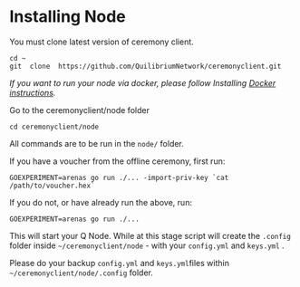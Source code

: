# Installing Node

You must clone latest version of ceremony client.

```
cd ~
git  clone  https://github.com/QuilibriumNetwork/ceremonyclient.git
```

_If you want to run your node via docker, please follow Installing_ [_Docker instructions_](running-with-docker.md)_._

Go to the ceremonyclient/node folder

```
cd ceremonyclient/node
```

All commands are to be run in the `node/` folder.

If you have a voucher from the offline ceremony, first run:

```
GOEXPERIMENT=arenas go run ./... -import-priv-key `cat /path/to/voucher.hex`
```

If you do not, or have already run the above, run:

```
GOEXPERIMENT=arenas go run ./...
```

This will start your Q Node. While at this stage script will create the `.config` folder inside `~/ceremonyclient/node` - with your  `config.yml` and `keys.yml` .

Please do your backup `config.yml` and `keys.yml`files within `~/ceremonyclient/node/.config` folder.
